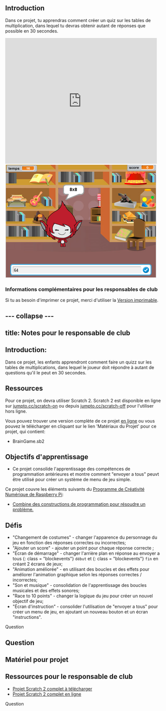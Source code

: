 ## Introduction

Dans ce projet, tu apprendras comment créer un quiz sur les tables de multiplication, dans lequel tu devras obtenir autant de réponses que possible en 30 secondes.

<div class="scratch-preview">
  <iframe allowtransparency="true" width="485" height="402" src="https://scratch.mit.edu/projects/embed/42225768/?autostart=false" frameborder="0"></iframe>
  <img src="images/brain-final.png">
</div>

### Informations complémentaires pour les responsables de club

Si tu as besoin d'imprimer ce projet, merci d'utiliser la [Version imprimable](https://projects.raspberrypi.org/en/projects/brain-game/print).

## \--- collapse \---

## title: Notes pour le responsable de club

## Introduction:

Dans ce projet, les enfants apprendront comment faire un quizz sur les tables de multiplications, dans lequel le joueur doit répondre à autant de questions qu'il le peut en 30 secondes.

## Ressources

Pour ce projet, on devra utiliser Scratch 2. Scratch 2 est disponible en ligne sur [jumpto.cc/scratch-on](http://jumpto.cc/scratch-on) ou depuis [jumpto.cc/scratch-off](http://jumpto.cc/scratch-off) pour l'utiliser hors ligne.

Vous pouvez trouver une version complète de ce projet [en ligne](http://scratch.mit.edu/projects/42225768/#editor) ou vous pouvez le télécharger en cliquant sur le lien 'Matériaux du Projet' pour ce projet, qui contient:

* BrainGame.sb2

## Objectifs d'apprentissage

* Ce projet consolide l'apprentissage des compétences de programmation antérieures et montre comment "envoyer a tous" peuvt être utilisé pour créer un système de menu de jeu simple.

Ce projet couvre les éléments suivants du [Programme de Créativité Numérique de Raspberry Pi](http://rpf.io/curriculum):

* [Combine des constructions de programmation pour résoudre un problème.](https://www.raspberrypi.org/curriculum/programming/builder)

## Défis

* "Changement de costumes" - changer l'apparence du personnage du jeu en fonction des réponses correctes ou incorrectes;
* "Ajouter un score" - ajouter un point pour chaque réponse correcte ;
* "Écran de démarrage" - changer l'arrière plan en réponse au envoyer a tous {: class = "blockevents"} `début` et {: class = "blockevents"} ` fin ` en créant 2 écrans de jeux;
* "Animation améliorée" - en utilisant des boucles et des effets pour améliorer l'animation graphique selon les réponses correctes / incorrectes;
* "Son et musique" - consolidation de l'apprentissage des boucles musicales et des effets sonores;
* "Race to 10 points" - changer la logique du jeu pour créer un nouvel objectif de jeu;
* "Écran d'instruction" - consolider l'utilisation de "envoyer a tous" pour créer un menu de jeu, en ajoutant un nouveau bouton et un écran "instructions".

Question

## Question

## Matériel pour projet

## Ressources pour le responsable de club

* [Projet Scratch 2 complet à télécharger](resources/BrainGame.sb2)
* [Projet Scratch 2 complet en ligne](http://scratch.mit.edu/projects/42225768/#editor)

Question